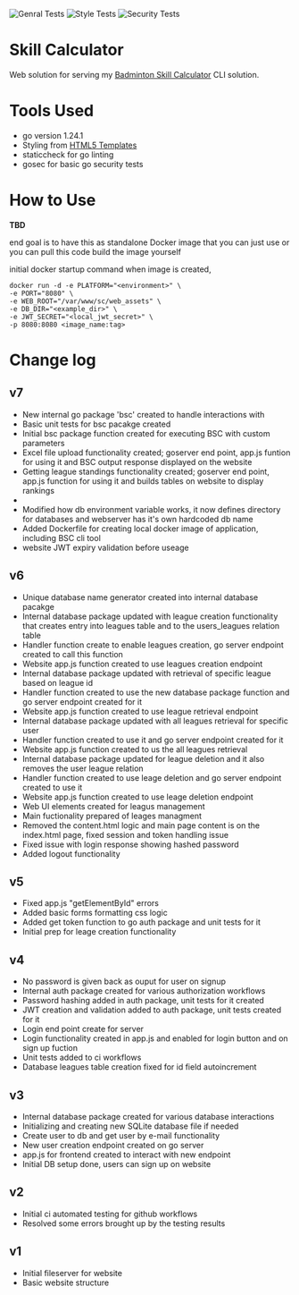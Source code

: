 ![Genral Tests](https://github.com/t6kke/skill-calculator/actions/workflows/ci_general_tests.yaml/badge.svg) ![Style Tests](https://github.com/t6kke/skill-calculator/actions/workflows/ci_style_tests.yaml/badge.svg) ![Security Tests](https://github.com/t6kke/skill-calculator/actions/workflows/ci_gosec.yaml/badge.svg)

# Skill Calculator

Web solution for serving my [Badminton Skill Calculator](https://github.com/t6kke/BadmintonSkillCalculator) CLI solution.

# Tools Used

- go version 1.24.1
- Styling from [HTML5 Templates](https://html5-templates.com/)
- staticcheck for go linting
- gosec for basic go security tests

# How to Use

**TBD**

end goal is to have this as standalone Docker image that you can just use or you can pull this code build the image yourself

initial docker startup command when image is created,
```
docker run -d -e PLATFORM="<environment>" \
-e PORT="8080" \
-e WEB_ROOT="/var/www/sc/web_assets" \
-e DB_DIR="<example_dir>" \
-e JWT_SECRET="<local_jwt_secret>" \
-p 8080:8080 <image_name:tag> 
```

# Change log

## v7

- New internal go package 'bsc' created to handle interactions with
- Basic unit tests for bsc pacakge created
- Initial bsc package function created for executing BSC with custom parameters
- Excel file upload functionality created; goserver end point, app.js funtion for using it and BSC output response displayed on the website
- Getting league standings functionality created; goserver end point, app.js function for using it and builds tables on website to display rankings
- 
- Modified how db environment variable works, it now defines directory for databases and webserver has it's own hardcoded db name
- Added Dockerfile for creating local docker image of application, including BSC cli tool
- website JWT expiry validation before useage

## v6

- Unique database name generator created into internal database pacakge
- Internal database package updated with league creation functionality that creates entry into leagues table and to the users_leagues relation table
- Handler function create to enable leagues creation, go server endpoint created to call this function
- Website app.js function created to use leagues creation endpoint
- Internal database package updated with retrieval of specific league based on league id
- Handler function created to use the new database package function and go server endpoint created for it
- Website app.js function created to use league retrieval endpoint
- Internal database package updated with all leagues retrieval for specific user
- Handler function created to use it and go server endpoint created for it
- Website app.js function created to us the all leagues retrieval
- Internal database package updated for league deletion and it also removes the user league relation
- Handler function created to use leage deletion and go server endpoint created to use it
- Website app.js function created to use leage deletion endpoint
- Web UI elements created for leagus management
- Main fuctionality prepared of leages managment
- Removed the content.html logic and main page content is on the index.html page, fixed session and token handling issue
- Fixed issue with login response showing hashed password
- Added logout functionality

## v5

- Fixed app.js "getElementById" errors
- Added basic forms formatting css logic
- Added get token function to go auth package and unit tests for it
- Initial prep for leage creation functionality

## v4

- No password is given back as ouput for user on signup
- Internal auth package created for various authorization workflows
- Password hashing added in auth package, unit tests for it created
- JWT creation and validation added to auth package, unit tests created for it
- Login end point create for server
- Login functionality created in app.js and enabled for login button and on sign up fuction
- Unit tests added to ci workflows
- Database leagues table creation fixed for id field autoincrement

## v3

- Internal database package created for various database interactions
- Initializing and creating new SQLite database file if needed
- Create user to db and get user by e-mail functionality
- New user creation endpoint created on go server
- app.js for frontend created to interact with new endpoint
- Initial DB setup done, users can sign up on website

## v2

- Initial ci automated testing for github workflows
- Resolved some errors brought up by the testing results

## v1

- Initial fileserver for website
- Basic website structure
